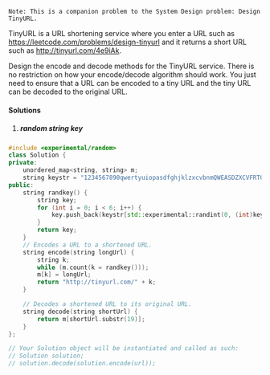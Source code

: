    Note: This is a companion problem to the System Design problem: Design TinyURL.

TinyURL is a URL shortening service where you enter a URL such as https://leetcode.com/problems/design-tinyurl and it returns a short URL such as http://tinyurl.com/4e9iAk.

Design the encode and decode methods for the TinyURL service. There is no restriction on how your encode/decode algorithm should work. You just need to ensure that a URL can be encoded to a tiny URL and the tiny URL can be decoded to the original URL.


#### Solutions

1. ##### random string key

```c++
#include <experimental/random>
class Solution {
private:
    unordered_map<string, string> m;
    string keystr = "1234567890qwertyuiopasdfghjklzxcvbnmQWEASDZXCVFRTGBNHYUJMKIOPL@";
public:
    string randkey() {
        string key;
        for (int i = 0; i < 6; i++) {
            key.push_back(keystr[std::experimental::randint(0, (int)keystr.size() - 1)]);
        }
        return key;
    }
    // Encodes a URL to a shortened URL.
    string encode(string longUrl) {
        string k;
        while (m.count(k = randkey()));
        m[k] = longUrl;
        return "http://tinyurl.com/" + k;
    }

    // Decodes a shortened URL to its original URL.
    string decode(string shortUrl) {
        return m[shortUrl.substr(19)];
    }
};

// Your Solution object will be instantiated and called as such:
// Solution solution;
// solution.decode(solution.encode(url));
```